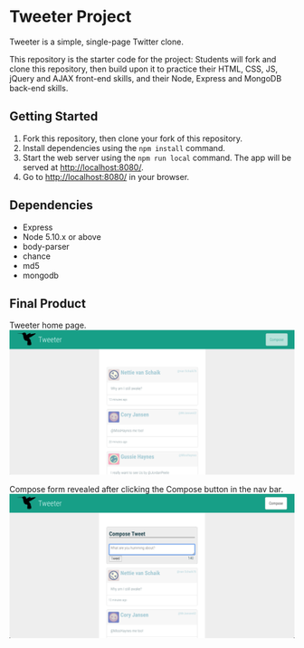 # Tweeter Project

Tweeter is a simple, single-page Twitter clone.

This repository is the starter code for the project: Students will fork and clone this repository, then build upon it to practice their HTML, CSS, JS, jQuery and AJAX front-end skills, and their Node, Express and MongoDB back-end skills.

## Getting Started

1. Fork this repository, then clone your fork of this repository.
2. Install dependencies using the `npm install` command.
3. Start the web server using the `npm run local` command. The app will be served at <http://localhost:8080/>.
4. Go to <http://localhost:8080/> in your browser.

## Dependencies

- Express
- Node 5.10.x or above
- body-parser
- chance
- md5
- mongodb

## Final Product
Tweeter home page.
!["Tweeter home page"](https://github.com/harkk/tweeter/blob/master/docs/homepage.png?raw=true)

Compose form revealed after clicking the Compose button in the nav bar.
!["Compose form revealed"](https://github.com/harkk/tweeter/blob/master/docs/compose-revealed.png?raw=true)
